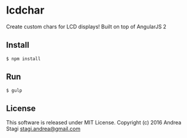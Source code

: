 # lcdchar

Create custom chars for LCD displays! Built on top of AngularJS 2

## Install

    $ npm install

## Run

    $ gulp

## License

This software is released under MIT License. Copyright (c) 2016 Andrea Stagi <stagi.andrea@gmail.com>
